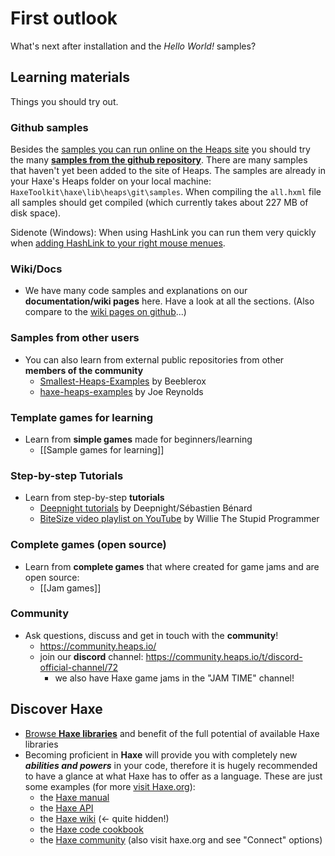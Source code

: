 # First outlook

What's next after installation and the *Hello World!* samples?

## Learning materials

Things you should try out.

### Github samples

Besides the [samples you can run online on the Heaps site](https://heaps.io/samples/) you should try the many [**samples from the github repository**](https://github.com/HeapsIO/heaps/#samples). There are many samples that haven't yet been added to the site of Heaps. The samples are already in your Haxe's Heaps folder on your local machine: `HaxeToolkit\haxe\lib\heaps\git\samples`. When compiling the `all.hxml` file all samples should get compiled (which currently takes about 227 MB of disk space).

Sidenote (Windows): When using HashLink you can run them very quickly when [adding HashLink to your right mouse menues](https://github.com/HaxeFoundation/hashlink/wiki/Further-Tips#working-on-windows).

### Wiki/Docs

- We have many code samples and explanations on our **documentation/wiki pages** here. Have a look at all the sections. (Also compare to the [wiki pages on github](https://github.com/HeapsIO/heaps/wiki)...)

### Samples from other users

- You can also learn from external public repositories from other **members of the community**
  - [Smallest-Heaps-Examples](https://github.com/Beeblerox/Simplest-Heaps-Examples) by Beeblerox
  - [haxe-heaps-examples](https://github.com/joereynolds/haxe-heaps-examples) by Joe Reynolds

### Template games for learning

- Learn from **simple games** made for beginners/learning
  - [[Sample games for learning]]

### Step-by-step Tutorials

- Learn from step-by-step **tutorials**
  - [Deepnight tutorials](https://deepnight.net/tutorials/) by Deepnight/Sébastien Bénard
  - [BiteSize video playlist on YouTube](https://www.youtube.com/playlist?list=PLT0YBWiI9UjE-yTXsQF8vy0t2qF5JT0-u) by Willie The Stupid Programmer

### Complete games (open source)

- Learn from **complete games** that where created for game jams and are open source:
  - [[Jam games]]

### Community

- Ask questions, discuss and get in touch with the **community**!
  - https://community.heaps.io/
  - join our **discord** channel: https://community.heaps.io/t/discord-official-channel/72
    - we also have Haxe game jams in the "JAM TIME" channel!

## Discover Haxe

- [Browse **Haxe libraries**](https://lib.haxe.org/) and benefit of the full potential of available Haxe libraries
- Becoming proficient in **Haxe** will provide you with completely new ***abilities and powers*** in your code, therefore it is hugely recommended to have a glance at what Haxe has to offer as a language. These are just some examples (for more [visit Haxe.org](https://haxe.org/)):
  - the [Haxe manual](https://haxe.org/manual/)
  - the [Haxe API](api.haxe.org/)
  - the [Haxe wiki](https://github.com/HaxeFoundation/haxe/wiki) (<- quite hidden!)
  - the [Haxe code cookbook](https://code.haxe.org/)
  - the [Haxe community](http://community.haxe.org/) (also visit haxe.org and see "Connect" options)

